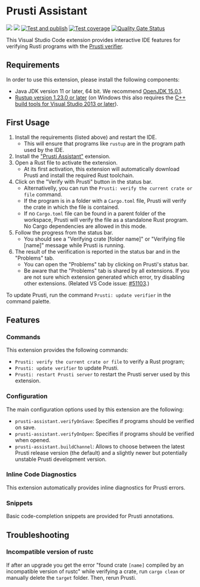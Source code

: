 Prusti Assistant
================

[![](https://vsmarketplacebadge.apphb.com/version/viper-admin.prusti-assistant.svg)](https://marketplace.visualstudio.com/items?itemName=viper-admin.prusti-assistant)
[![](https://img.shields.io/open-vsx/v/viper-admin/prusti-assistant?label=Open%20VSX)](https://open-vsx.org/extension/viper-admin/prusti-assistant)
[![Test and publish](https://github.com/viperproject/prusti-assistant/workflows/Test%20and%20publish/badge.svg)](https://github.com/viperproject/prusti-assistant/actions?query=workflow%3A"Test+and+publish"+branch%3Amaster)
[![Test coverage](https://codecov.io/gh/viperproject/prusti-assistant/branch/master/graph/badge.svg?token=D4HOAD0KRU)](https://codecov.io/gh/viperproject/prusti-assistant)
[![Quality Gate Status](https://sonarcloud.io/api/project_badges/measure?project=viperproject_prusti-assistant&metric=alert_status)](https://sonarcloud.io/dashboard?id=viperproject_prusti-assistant)

This Visual Studio Code extension provides interactive IDE features for verifying Rusti programs with the [Prusti verifier](https://github.com/viperproject/prusti-dev).

## Requirements

In order to use this extension, please install the following components:

* Java JDK version 11 or later, 64 bit. We recommend [OpenJDK 15.0.1](https://jdk.java.net/15/).
* [Rustup version 1.23.0 or later](https://rustup.rs/) (on Windows this also requires the [C++ build tools for Visual Studio 2013 or later](https://visualstudio.microsoft.com/downloads/#build-tools-for-visual-studio-2019)).

## First Usage

1. Install the requirements (listed above) and restart the IDE.
   * This will ensure that programs like `rustup` are in the program path used by the IDE.
2. Install the ["Prusti Assistant"](https://marketplace.visualstudio.com/items?itemName=viper-admin.prusti-assistant) extension.
3. Open a Rust file to activate the extension.
   * At its first activation, this extension will automatically download Prusti and install the required Rust toolchain.
4. Click on the "Verify with Prusti" button in the status bar.
   * Alternativelly, you can run the `Prusti: verify the current crate or file` command.
   * If the program is in a folder with a `Cargo.toml` file, Prusti will verify the crate in which the file is contained.
   * If no `Cargo.toml` file can be found in a parent folder of the workspace, Prusti will verify the file as a standalone Rust program. No Cargo dependencies are allowed in this mode.
5. Follow the progress from the status bar.
   * You should see a "Verifying crate [folder name]" or "Verifying file [name]" message while Prusti is running.
6. The result of the verification is reported in the status bar and in the "Problems" tab.
   * You can open the "Problems" tab by clicking on Prusti's status bar.
   * Be aware that the "Problems" tab is shared by all extensions. If you are not sure which extension generated which error, try disabling other extensions. (Related VS Code issue: [#51103](https://github.com/microsoft/vscode/issues/51103).)

To update Prusti, run the command `Prusti: update verifier` in the command palette.

## Features

### Commands

This extension provides the following commands:

* `Prusti: verify the current crate or file` to verify a Rust program;
* `Prusti: update verifier` to update Prusti.
* `Prusti: restart Prusti server` to restart the Prusti server used by this extension.

### Configuration

The main configuration options used by this extension are the following:

* `prusti-assistant.verifyOnSave`: Specifies if programs should be verified on save.
* `prusti-assistant.verifyOnOpen`: Specifies if programs should be verified when opened.
* `prusti-assistant.buildChannel`: Allows to choose between the latest Prusti release version (the default) and a slightly newer but potentially unstable Prusti development version.

### Inline Code Diagnostics

This extension automatically provides inline diagnostics for Prusti errors.

### Snippets

Basic code-completion snippets are provided for Prusti annotations.

## Troubleshooting

### Incompatible version of rustc

If after an upgrade you get the error "found crate `[name]` compiled by an incompatible version of rustc" while verifying a crate, run `cargo clean` or manually delete the `target` folder. Then, rerun Prusti.
